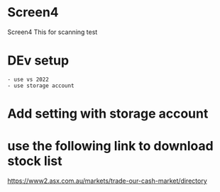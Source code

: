 # Screen4
Screen4
 This for scanning test

# DEv setup
	- use vs 2022
	- use storage account 

# Add setting with storage account


# use the following link to download stock list

https://www2.asx.com.au/markets/trade-our-cash-market/directory
